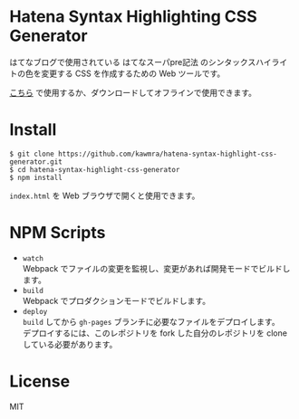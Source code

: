 # Hatena Syntax Highlighting CSS Generator

はてなブログで使用されている はてなスーパpre記法 のシンタックスハイライトの色を変更する CSS を作成するための Web ツールです。

[こちら](https://kawmra.github.io/hatena-syntax-highlight-css-generator/) で使用するか、ダウンロードしてオフラインで使用できます。

# Install

```
$ git clone https://github.com/kawmra/hatena-syntax-highlight-css-generator.git
$ cd hatena-syntax-highlight-css-generator
$ npm install
```

`index.html` を Web ブラウザで開くと使用できます。

# NPM Scripts

- `watch`    
    Webpack でファイルの変更を監視し、変更があれば開発モードでビルドします。
- `build`    
    Webpack でプロダクションモードでビルドします。
- `deploy`    
    `build` してから `gh-pages` ブランチに必要なファイルをデプロイします。    
    デプロイするには、このレポジトリを fork した自分のレポジトリを clone している必要があります。

# License
 
 MIT
 